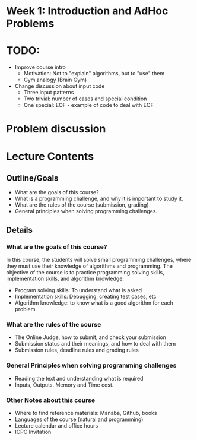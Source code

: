 Week 1: Introduction and AdHoc Problems
=======================================

# TODO:
- Improve course intro
  - Motivation: Not to "explain" algorithms, but to "use" them
  - Gym analogy (Brain Gym)
- Change discussion about input code
  - Three input patterns
  - Two trivial: number of cases and special condition
  - One special: EOF - example of code to deal with EOF

# Problem discussion

# Lecture Contents
## Outline/Goals
- What are the goals of this course?
- What is a programming challenge, and why it is important to study it.
- What are the rules of the course (submission, grading)
- General principles when solving programming challenges.

## Details
### What are the goals of this course?
In this course, the students will solve small programming challenges, where they must use their knowledge of algorithms and programming. The objective of the course is to practice programming solving skills, implementation skills, and algorithm knowledge:

- Program solving skills: To understand what is asked
- Implementation skills: Debugging, creating test cases, etc
- Algorithm knowledge: to know what is a good algorithm for each problem.

### What are the rules of the course
- The Online Judge, how to submit, and check your submission
- Submission status and their meanings, and how to deal with them
- Submission rules, deadline rules and grading rules

### General Principles when solving programming challenges
- Reading the text and understanding what is required
- Inputs, Outputs. Memory and Time cost.

### Other Notes about this course
- Where to find reference materials: Manaba, Github, books
- Languages of the course (natural and programming)
- Lecture calendar and office hours
- ICPC Invitation
